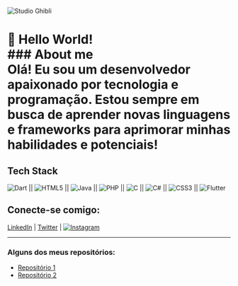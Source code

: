 ![Studio Ghibli](https://i.pinimg.com/originals/31/fa/01/31fa01bbb94c8df00335bba99fcf2cd8.gif)

# 👋 Hello World! <br> ### About me <br> Olá! Eu sou um desenvolvedor apaixonado por tecnologia e programação. Estou sempre em busca de aprender novas linguagens e frameworks para aprimorar minhas habilidades e potenciais!


## Tech Stack
 
![Dart](https://img.shields.io/badge/dart-%230175C2.svg?style=for-the-badge&logo=dart&logoColor=white) || ![HTML5](https://img.shields.io/badge/html5-%23E34F26.svg?style=for-the-badge&logo=html5&logoColor=white) || 	![Java](https://img.shields.io/badge/java-%23ED8B00.svg?style=for-the-badge&logo=openjdk&logoColor=white) || ![PHP](https://img.shields.io/badge/php-%23777BB4.svg?style=for-the-badge&logo=php&logoColor=white) || ![C](https://img.shields.io/badge/c-%2300599C.svg?style=for-the-badge&logo=c&logoColor=white) || ![C#](https://img.shields.io/badge/c%23-%23239120.svg?style=for-the-badge&logo=csharp&logoColor=white) || ![CSS3](https://img.shields.io/badge/css3-%231572B6.svg?style=for-the-badge&logo=css3&logoColor=white) || ![Flutter](https://img.shields.io/badge/Flutter-%2302569B.svg?style=for-the-badge&logo=Flutter&logoColor=white)

## Conecte-se comigo:
[LinkedIn](https://www.linkedin.com/in/seuperfil) | [Twitter](https://twitter.com/seuperfil) | [![Instagram](https://img.shields.io/badge/Instagram-%23E4405F.svg?style=for-the-badge&logo=Instagram&logoColor=white)](https://www.instagram.com/galdinosz_/#)


---

### Alguns dos meus repositórios:
- [Repositório 1](https://github.com/seuperfil/repository1)
- [Repositório 2](https://github.com/seuperfil/repository2)
